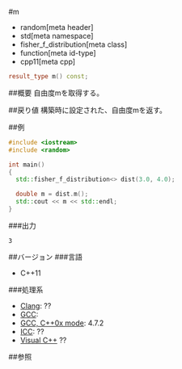 #m
* random[meta header]
* std[meta namespace]
* fisher_f_distribution[meta class]
* function[meta id-type]
* cpp11[meta cpp]

```cpp
result_type m() const;
```

##概要
自由度mを取得する。


##戻り値
構築時に設定された、自由度mを返す。


##例
```cpp
#include <iostream>
#include <random>

int main()
{
  std::fisher_f_distribution<> dist(3.0, 4.0);

  double m = dist.m();
  std::cout << m << std::endl;
}
```

###出力
```
3
```

##バージョン
###言語
- C++11

###処理系
- [Clang](/implementation.md#clang): ??
- [GCC](/implementation.md#gcc): 
- [GCC, C++0x mode](/implementation.md#gcc): 4.7.2
- [ICC](/implementation.md#icc): ??
- [Visual C++](/implementation.md#visual_cpp) ??


##参照


